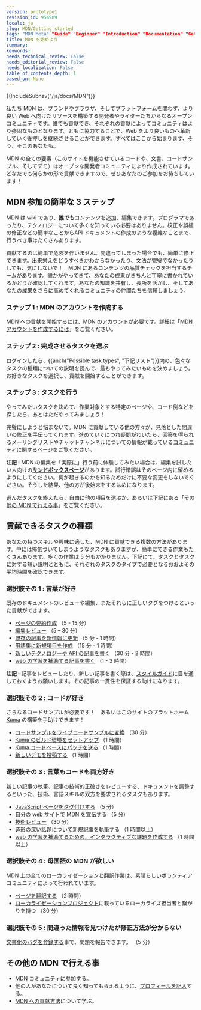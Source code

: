 ```yaml
---
version: prototype1
revision_id: 954989
locale: ja
slug: MDN/Getting_started
tags: "MDN Meta" "Guide" "Beginner" "Introduction" "Documentation" "Getting Started" "New Contributors"
title: MDN を始めよう
summary: 
keywords: 
needs_technical_review: False
needs_editorial_review: False
needs_localization: False
table_of_contents_depth: 1
based_on: None
---
```

<div>{{IncludeSubnav("/ja/docs/MDN")}}</div>

<p>私たち MDN は、ブランドやブラウザ、そしてプラットフォームを問わず、より良い Web へ向けたリソースを構築する開発者やライターたちからなるオープンコミュニティです。誰でも貢献でき、それぞれの貢献によってコミュニティはより強固なものとなります。ともに協力することで、Web をより良いものへ革新していく後押しを継続させることができます。すべてはここから始まります、そう、そこのあなたも。</p>

<p>MDN の全ての要素（このサイトを機能させているコードや、文書、コードサンプル、そしてデモ）はオープンな開発者コミュニティにより作成されています。どなたでも何らかの形で貢献できますので、ぜひあなたのご参加をお待ちしています！</p>

<h2 id="3_simple_steps_to_MDN" name="3_simple_steps_to_MDN">MDN 参加の簡単な 3 ステップ</h2>

<p><span class="seoSummary">MDN は wiki であり、<strong>誰でも</strong>コンテンツを追加、編集できます。プログラマであったり、テクノロジーについて多くを知っている必要はありません。校正や誤植の修正などの簡単なことからAPI ドキュメントの作成のような複雑なことまで、行うべき事はたくさんあります。</span></p>

<p>貢献するのは簡単で危険を伴いません。間違ってしまった場合でも、簡単に修正できます。出来栄えをどうすべきかわからなかったり、文法が完璧でなかったりしても、気にしないで！　MDN にあるコンテンツの品質チェックを担当するチームがあります。誰かがやってきて、あなたの成果がきちんと丁寧に書かれているかどうか確認してくれます。あなたの知識を共有し、長所を活かし、そしてあなたの成果をさらに高めてくれるコミュニティの仲間たちを信頼しましょう。</p>

<h3 id="Step_1_Create_an_account_on_MDN" name="Step_1_Create_an_account_on_MDN">ステップ 1 : MDN のアカウントを作成する</h3>

<p>MDN への貢献を開始するには、MDN のアカウントが必要です。詳細は「<a href="/ja/docs/MDN/Contribute/Howto/Create_an_MDN_account">MDN アカウントを作成するには</a>」をご覧ください。</p>

<h3 id="Step_2_Pick_a_task_to_complete" name="Step_2_Pick_a_task_to_complete">ステップ 2 : 完成させるタスクを選ぶ</h3>

<p>ログインしたら、{{anch("Possible task types", "下記リスト")}}内の、色々なタスクの種類についての説明を読んで、最もやってみたいものを決めましょう。お好きなタスクを選択し、貢献を開始することができます。</p>

<h3 id="Step_3_Do_the_task" name="Step_3_Do_the_task">ステップ 3 : タスクを行う</h3>

<p>やってみたいタスクを決めて、作業対象とする特定のページや、コード例などを探したら、あとはただやってみましょう！</p>

<p>完璧にしようと悩まないで。MDN に貢献している他の方々が、見落とした間違いの修正を手伝ってくれます。進めていくにつれ疑問がわいたら、回答を得られるメーリングリストやチャットチャンネルについての情報が載っている<a href="/ja/docs/MDN/Community">コミュニティに関するページ</a>をご覧ください。</p>

<div class="note">
<p><strong>注記 :</strong> MDN の編集を「実際に」行う前に体験してみたい場合は、編集を試したい人向けの<strong><a href="/ja/docs/Sandbox">サンドボックスページ</a></strong>があります。試行錯誤はそのページ内に留めるようにしてください。何が起きるのかを知るためだけに不要な変更をしないでください。そうした結果、他の方が後始末をするはめになります。</p>
</div>

<p>選んだタスクを終えたら、自由に他の項目を選ぶか、あるいは下記にある「<a href="#Other_things_you_can_do_on_MDN">その他の MDN で行える事</a>」をご覧ください。</p>

<h2 id="Possible_task_types" name="Possible_task_types">貢献できるタスクの種類</h2>

<p>あなたの持つスキルや興味に適した、MDN に貢献できる複数の方法があります。中には怖気づいてしまうようなタスクもありますが、簡単にできる作業もたくさんあります。多くの作業は 5 分もかかりません。下記にて、タスクとタスクに対する短い説明とともに、それぞれのタスクのタイプで必要となるおおよその平均時間を確認できます。</p>

<h3 id="Option_1_I_like_words" name="Option_1_I_like_words">選択肢その 1 : 言葉が好き</h3>

<p>既存のドキュメントのレビューや編集、またそれらに正しいタグをつけるといった貢献ができます。</p>

<ul>
 <li><a href="/ja/docs/MDN/Contribute/Howto/Set_the_summary_for_a_page">ページの要約作成</a> （5 - 15 分）</li>
 <li><a href="/ja/docs/MDN/Contribute/Howto/Do_an_editorial_review">編集レビュー</a> （5 – 30 分）</li>
 <li><a href="/ja/docs/MDN/User_guide/Writing#Editing_an_existing_page">既存の記事を新情報に更新</a> （5 分 - 1 時間）</li>
 <li><a href="/ja/docs/MDN/Contributing/Howto/Write_a_new_entry_in_the_Glossary">用語集に新規項目を作成</a> （15 分 - 1 時間）</li>
 <li><a href="/ja/docs/MDN/User_guide/Writing#Adding_a_new_page">新しいテクノロジーや API の記事を書く</a> （30 分 - 2 時間）</li>
 <li><a href="/ja/docs/MDN/Contributing/How_to/Write_an_article_to_help_learning_the_web">web の学習を補助する記事を書く</a> （1 - 3 時間）</li>
</ul>

<div class="note">
<p><strong>注記 :</strong> 記事をレビューしたり、新しい記事を書く際は、<a href="/ja/docs/MDN/Contribute/Guidelines/Style_guide">スタイルガイド</a>に目を通しておくようお願いします。その記事の一貫性を保証する助けになります。</p>
</div>

<h3 id="Option_2_I_like_code" name="Option_2_I_like_code">選択肢その 2 : コードが好き</h3>

<p>さらなるコードサンプルが必要です！　あるいはこのサイトのプラットホーム <a href="https://developer.mozilla.org/ja/docs/MDN/Kuma">Kuma</a> の構築を手助けできます！</p>

<ul>
 <li><a href="/ja/docs/MDN/Contribute/Howto/Convert_code_samples_to_be_live">コードサンプルをライブコードサンプルに変換</a> （30 分）</li>
 <li><a href="https://kuma.readthedocs.org/en/latest/installation-vagrant.html">Kuma のビルド環境をセットアップ</a> （1 時間）</li>
 <li><a href="https://github.com/mozilla/kuma#readme">Kuma コードベースにパッチを送る</a> （1 時間）</li>
 <li><a href="https://developer.mozilla.org/ja/demos/submit">新しいデモを投稿する</a> （1 時間）</li>
</ul>

<h3 id="Option_3_I_like_both_words_and_code" name="Option_3_I_like_both_words_and_code">選択肢その 3 : 言葉もコードも両方好き</h3>

<p>新しい記事の執筆、記事の技術的正確さをレビューする、ドキュメントを調整するといった、技術、言語スキルの双方を要求されるタスクもあります。</p>

<ul>
 <li><a href="/ja/docs/MDN/Contribute/Howto/Tag_JavaScript_pages">JavaScript ページをタグ付けする</a> （5 分）</li>
 <li><a href="/ja/docs/MDN/About/Promote">自分の web サイトで MDN を宣伝する</a> （5 分）</li>
 <li><a href="/ja/docs/MDN/Contribute/Howto/Do_a_technical_review">技術レビュー</a> （30 分）</li>
 <li><a href="/ja/docs/MDN/Contribute/Creating_and_editing_pages#Creating_a_new_page">造形の深い話題について新規記事を執筆する</a> （1 時間以上）</li>
 <li><a href="/ja/docs/MDN/Contribute/Howto/Create_an_interactive_exercise_to_help_learning_the_web">web の学習を補助するための、インタラクティブな課題を作成する</a> （1 時間以上）</li>
</ul>

<h3 id="Option_4_I_want_MDN_in_my_language" name="Option_4_I_want_MDN_in_my_language">選択肢その 4 : 母国語の MDN が欲しい</h3>

<p>MDN 上の全てのローカライゼーションと翻訳作業は、素晴らしいボランティアコミュニティによって行われています。</p>

<ul>
 <li><a href="/ja/docs/MDN/Contribute/Localize/Translating_pages">ページを翻訳する</a> （2 時間）</li>
 <li><a href="/ja/docs/MDN/Contribute/Localize/Localization_projects">ローカライゼーションプロジェクト</a>に載っているローカライズ担当者と繋がりを持つ （30 分）</li>
</ul>

<h3 id="Option_5_I_found_some_wrong_information_but_I_don't_know_how_to_fix_it" name="Option_5_I_found_some_wrong_information_but_I_don't_know_how_to_fix_it">選択肢その 5 : 間違った情報を見つけたが修正方法が分からない</h3>

<p><a class="external external-icon" href="https://bugzilla.mozilla.org/form.doc">文書化のバグを登録する</a>事で、問題を報告できます。 （5 分）</p>

<h2 id="Other_things_you_can_do_on_MDN" name="Other_things_you_can_do_on_MDN">その他の MDN で行える事</h2>

<ul>
 <li><a href="/ja/docs/MDN/Community">MDN コミュニティに参加</a>する。</li>
 <li>他の人があなたについて良く知ってもらえるように、<a href="/ja/profile">プロフィールを記入</a>する。</li>
 <li><a href="/ja/docs/MDN/Contribute">MDN への貢献方法</a>について学ぶ。</li>
</ul>

